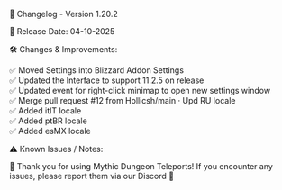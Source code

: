 📜 Changelog - Version 1.20.2      
  
📅 Release Date: 04-10-2025  
  
🛠️ Changes & Improvements:  
  
✅ Moved Settings into Blizzard Addon Settings  
✅ Updated the Interface to support 11.2.5 on release  
✅ Updated event for right-click minimap to open new settings window  
✅ Merge pull request #12 from Hollicsh/main · Upd RU locale  
✅ Added itIT locale  
✅ Added ptBR locale  
✅ Added esMX locale  
  
⚠️ Known Issues / Notes:  
  
🚀 Thank you for using Mythic Dungeon Teleports! If you encounter any issues, please report them via our Discord 🚀  





